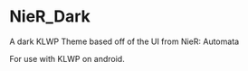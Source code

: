# NieR_Dark
A dark KLWP Theme based off of the UI from NieR: Automata

For use with KLWP on android.
